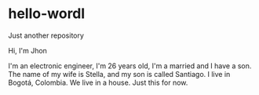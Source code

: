 # hello-wordl
Just another repository

Hi, I'm Jhon

I'm an electronic engineer, I'm 26 years old, I'm a married and I have a son. The name of my wife is Stella, and my son is called Santiago. I live in Bogotá, Colombia. We live in a house. Just this for now.
